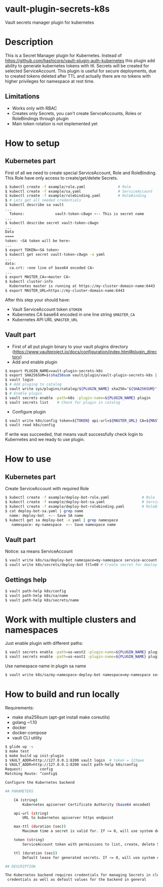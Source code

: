 # vault-plugin-secrets-k8s
Vault secrets manager plugin for kubernetes

# Description
This is a Secret Manager plugin for Kubernetes. Instead of https://github.com/hashicorp/vault-plugin-auth-kubernetes this plugin add ability to generate kubernetes tokens with ttl.
Secrets will be created for selected ServiceAccount.
This plugin is useful for secure deployments, due to created tokens deleted after TTL and actually there are no tokens with higher privileges for namespace at rest time.

## Limitations
* Works only with RBAC
* Creates only Secrets, you can't create ServceAccounts, Roles or RoleBindings through plugin
* Main token rotation is not implemented yet

# How to setup 
## Kubernetes part
First of all we need to create special ServiceAccount, Role and RoleBinding. This Role have only access to create/get/delete Secrets.
```bash
$ kubectl create -f example/role.yaml               # Role
$ kubectl create -f example/sa.yaml                 # ServiceAccount
$ kubectl create -f example/rolebinding.yaml        # RoleBinding
$ # Lets get all needed credentials
$ kubectl describe sa vault
...
  Tokens:              vault-token-c8wgn <-- This is secret name
...
$ kubectl describe secret vault-token-c8wgn
...
Data
====
token: <SA token will be here>
...
$ export TOKEN=<SA token>
$ kubectl get secret vault-token-c8wgn -o yaml
... 
data:
  ca.crt: <one line of base64 encoded CA>
...
$ export MASTER_CA=<master CA>
$ kubectl cluster-info
  Kubernetes master is running at https://my-cluster-domain-name:6443 
$ export MASTER_URL=https://my-cluster-domain-name:6443
```
After this step your should have:
* Vault ServiceAccount token ```$TOKEN```
* Kubernetes CA base64 encoded in one line string  ```$MASTER_CA```
* Kubernetes API URL ```$MASTER_URL```

## Vault part
* First of all put plugin binary to your vault plugins directory (https://www.vaultproject.io/docs/configuration/index.html#plugin_directory)
* Add and enable plugin
```bash
$ export PLUGIN_NAME=vault-plugin-secrets-k8s
$ export SHA256SUM=$(sha256sum vault/plugin/vault-plugin-secrets-k8s | awk {'print $1'})
$ vault login
$ # Add pluging to catalog
$ vault write sys/plugins/catalog/${PLUGIN_NAME} sha256="${SHA256SUM}" command=${PLUGIN_NAME} 
$ # Enable plugin 
$ vault secrets enable -path=k8s -plugin-name=${PLUGIN_NAME} plugin 
$ vault secrets list    # Check for plugin in catalog 
```
* Configure plugin
```bash
$ vault write k8s/config token=${TOKEN} api-url=${MASTER_URL} CA=${MASTER_CA}
$ vault read k8s/config
```
If write was succeeded, that means vault successfully check login to Kubernetes and we ready to use plugin.
# How to use
## Kubernetes part
Create ServiceAccount with required Role
```bash
$ kubectl create -f example/deploy-bot-role.yaml               # Role
$ kubectl create -f example/deploy-bot-sa.yaml                 # ServiceAccount
$ kubectl create -f example/deploy-bot-rolebinding.yaml        # RoleBinding 
$ cat deploy-bot-sa.yaml | grep name
  name: deploy-bot  <-- Save SA name
$ kubectl get sa deploy-bot -o yaml | grep namespace
   namespace: my-namespace  <-- Save namespace name
```
## Vault part
Notice: sa means ServiceAccount
```bash
$ vault write k8s/sa/deploy-bot namespace=my-namespace service-account-name=deploy-bot
$ vault write k8s/secrets/deploy-bot ttl=60 # Create secret for deploy-bot with TTL 50 seconds
```
## Gettings help
```bash
$ vault path-help k8s/config
$ vault path-help k8s/sa/name
$ vault path-help k8s/secrets/name
```

# Work with multiple clusters and namespaces
Just enable plugin with different paths:
```bash
$ vault secrets enable -path=us-west2 -plugin-name=${PLUGIN_NAME} plugin 
$ vault secrets enable -path=us-east1 -plugin-name=${PLUGIN_NAME} plugin 
```
Use namespace name in plugin sa name
```bash
$ vault write k8s/sa/my-namespace-deploy-bot namespace=my-namespace service-account-name=deploy-bot
```

# How to build and run locally
Requirements:
* make sha256sum (apt-get install make coreutils)
* golang ~1.10
* docker
* docker-compose
* vault CLI utility

```bash
$ glide up -v
$ make test
$ make build up init-plugin
$ VAULT_ADDR=http://127.0.0.1:8200 vault login  # token = 123qwe
$ VAULT_ADDR=http://127.0.0.1:8200 vault path-help k8s/config
Request:        config
Matching Route: ^config$

Configure the Kubernetes backend

## PARAMETERS

    CA (string)
        Kubernetes apiserver Certificate Authority (base64 encoded)

    api-url (string)
        URL to kubernetes apiserver https endpoint

    max-ttl (duration (sec))
        Maximum time a secret is valid for. If <= 0, will use system default.

    token (string)
        ServiceAccount token with permissions to list, create, delete Secrets

    ttl (duration (sec))
        Default lease for generated secrets. If <= 0, will use system default.

## DESCRIPTION

The Kubernetes backend requires credentials for managing Secrets in cluster. This endpoint is used to configure those
 credentials as well as default values for the backend in general
```
